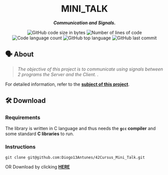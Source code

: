 <h1 align="center">
	MINI_TALK
</h1>

<p align="center">
	<b><i>Communication and Signals.</i></b>
</p>

<p align="center">
	<img alt="GitHub code size in bytes" src="https://img.shields.io/github/languages/code-size/Diogo13Antunes/42Cursus_Mini_Talk?color=blueviolet" />
	<img alt="Number of lines of code" src="https://img.shields.io/tokei/lines/github/Diogo13Antunes/42Cursus_Mini_Talk?color=blueviolet" />
	<img alt="Code language count" src="https://img.shields.io/github/languages/count/Diogo13Antunes/42Cursus_Mini_Talk?color=blue" />
	<img alt="GitHub top language" src="https://img.shields.io/github/languages/top/Diogo13Antunes/42Cursus_Mini_Talk?color=blue" />
	<img alt="GitHub last commit" src="https://img.shields.io/github/last-commit/Diogo13Antunes/42Cursus_Mini_Talk?color=brightgreen" />
</p>

## 🗣️ About

> _The objective of this project is to communicate using signals between 2 programs the Server and the Client. ._

For detailed information, refer to the [**subject of this project**](https://github.com/Diogo13Antunes/42Cursus_Mini_Talk/blob/main/subject.pdf).

## 🛠️ Download

### Requirements

The library is written in C language and thus needs the **`gcc` compiler** and some standard **C libraries** to run.

### Instructions

```shell
git clone git@github.com:Diogo13Antunes/42Cursus_Mini_Talk.git
```
OR Download by clicking [**HERE**](https://github.com/Diogo13Antunes/42Cursus_Mini_Talk/archive/refs/heads/main.zip)
